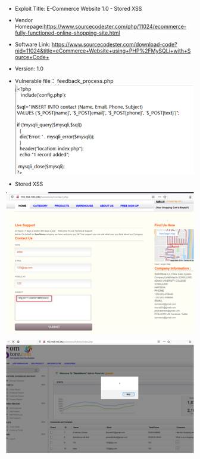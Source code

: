 * Exploit Title: E-Commerce Website 1.0 - Stored XSS  

* Vendor Homepage:https://www.sourcecodester.com/php/11024/ecommerce-fully-functioned-online-shopping-site.html  

* Software Link: https://www.sourcecodester.com/download-code?nid=11024&title=eCommerce+Website+using+PHP%2FMySQLi+with+Source+Code+  

* Version: 1.0  

* Vulnerable file： feedback_process.php  
![image](https://github.com/BigTiger2020/E-Commerce-Website/blob/main/feedback_process.png)    
  
* Stored XSS   

![image](https://github.com/BigTiger2020/E-Commerce-Website/blob/main/xss-1.png)   
 
![image](https://github.com/BigTiger2020/E-Commerce-Website/blob/main/xss-2.png)     

